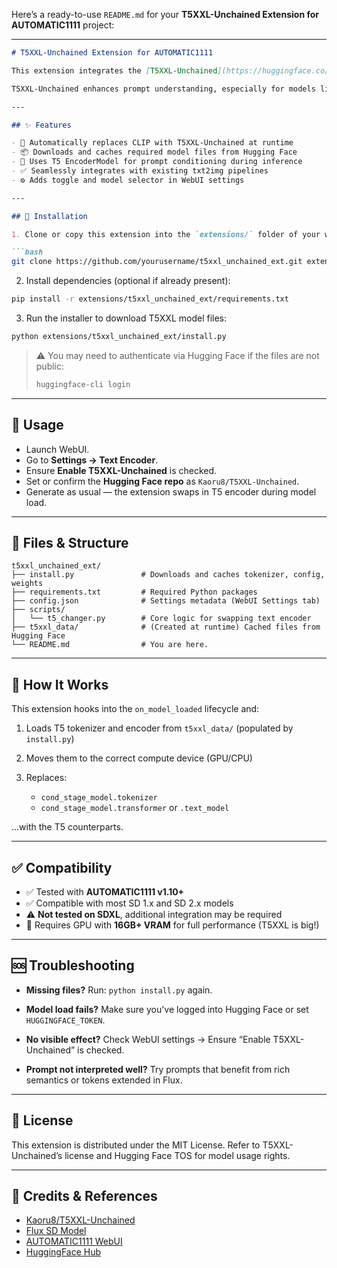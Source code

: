 Here’s a ready-to-use `README.md` for your **T5XXL-Unchained Extension for AUTOMATIC1111** project:

---

````markdown
# T5XXL-Unchained Extension for AUTOMATIC1111

This extension integrates the [T5XXL-Unchained](https://huggingface.co/Kaoru8/T5XXL-Unchained) text encoder into [AUTOMATIC1111's Stable Diffusion WebUI](https://github.com/AUTOMATIC1111/stable-diffusion-webui), replacing the default CLIP-based tokenizer and encoder with Google's T5 (XXL) variant for inference.

T5XXL-Unchained enhances prompt understanding, especially for models like **Flux**, by using an expanded tokenizer. This setup enables richer, more nuanced prompt parsing — ideal for expressive, high-quality generations.

---

## ✨ Features

- 🔁 Automatically replaces CLIP with T5XXL-Unchained at runtime
- 📦 Downloads and caches required model files from Hugging Face
- 🧠 Uses T5 EncoderModel for prompt conditioning during inference
- ✅ Seamlessly integrates with existing txt2img pipelines
- ⚙️ Adds toggle and model selector in WebUI settings

---

## 🔧 Installation

1. Clone or copy this extension into the `extensions/` folder of your webui:

```bash
git clone https://github.com/yourusername/t5xxl_unchained_ext.git extensions/t5xxl_unchained_ext
````

2. Install dependencies (optional if already present):

```bash
pip install -r extensions/t5xxl_unchained_ext/requirements.txt
```

3. Run the installer to download T5XXL model files:

```bash
python extensions/t5xxl_unchained_ext/install.py
```

> ⚠️ You may need to authenticate via Hugging Face if the files are not public:
>
> ```bash
> huggingface-cli login
> ```

---

## 🧪 Usage

* Launch WebUI.
* Go to **Settings → Text Encoder**.
* Ensure **Enable T5XXL-Unchained** is checked.
* Set or confirm the **Hugging Face repo** as `Kaoru8/T5XXL-Unchained`.
* Generate as usual — the extension swaps in T5 encoder during model load.

---

## 📁 Files & Structure

```
t5xxl_unchained_ext/
├── install.py               # Downloads and caches tokenizer, config, weights
├── requirements.txt         # Required Python packages
├── config.json              # Settings metadata (WebUI Settings tab)
├── scripts/
│   └── t5_changer.py        # Core logic for swapping text encoder
├── t5xxl_data/              # (Created at runtime) Cached files from Hugging Face
└── README.md                # You are here.
```

---

## 🧠 How It Works

This extension hooks into the `on_model_loaded` lifecycle and:

1. Loads T5 tokenizer and encoder from `t5xxl_data/` (populated by `install.py`)
2. Moves them to the correct compute device (GPU/CPU)
3. Replaces:

   * `cond_stage_model.tokenizer`
   * `cond_stage_model.transformer` or `.text_model`

...with the T5 counterparts.

---

## ✅ Compatibility

* ✅ Tested with **AUTOMATIC1111 v1.10+**
* ✅ Compatible with most SD 1.x and SD 2.x models
* ⚠️ **Not tested on SDXL**, additional integration may be required
* 🧠 Requires GPU with **16GB+ VRAM** for full performance (T5XXL is big!)

---

## 🆘 Troubleshooting

* **Missing files?**
  Run: `python install.py` again.

* **Model load fails?**
  Make sure you've logged into Hugging Face or set `HUGGINGFACE_TOKEN`.

* **No visible effect?**
  Check WebUI settings → Ensure “Enable T5XXL-Unchained” is checked.

* **Prompt not interpreted well?**
  Try prompts that benefit from rich semantics or tokens extended in Flux.

---

## 📄 License

This extension is distributed under the MIT License. Refer to T5XXL-Unchained’s license and Hugging Face TOS for model usage rights.

---

## 🔗 Credits & References

* [Kaoru8/T5XXL-Unchained](https://huggingface.co/Kaoru8/T5XXL-Unchained)
* [Flux SD Model](https://civitai.com/models/flux)
* [AUTOMATIC1111 WebUI](https://github.com/AUTOMATIC1111/stable-diffusion-webui)
* [HuggingFace Hub](https://huggingface.co)


